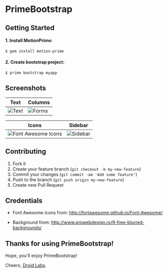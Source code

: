 # PrimeBootstrap

## Getting Started

#### 1. Install MotionPrime:

    $ gem install motion-prime

#### 2. Create bootstrap project:
  
    $ prime bootstrap myapp

## Screenshots

|Text|Columns|
|---|---|
|![Text](https://s3.amazonaws.com/motionprime/bootstrap-1.png)|![Forms](https://s3.amazonaws.com/motionprime/bootstrap-2.png)|

|Icons|Sidebar|
|---|---|
|![Font Awesome Icons](https://s3.amazonaws.com/motionprime/bootstrap-3.png)|![Sidebar](https://s3.amazonaws.com/motionprime/bootstrap-4.png)|

## Contributing

1. Fork it
2. Create your feature branch (`git checkout -b my-new-feature`)
3. Commit your changes (`git commit -am 'Add some feature'`)
4. Push to the branch (`git push origin my-new-feature`)
5. Create new Pull Request

## Credentials

* Font Awesome icons from:
http://fortawesome.github.io/Font-Awesome/

* Background from:
http://www.prowebdesign.ro/9-free-blurred-backgrounds/

## Thanks for using PrimeBootstrap!

Hope, you'll enjoy PrimeBootstrap!

Cheers, [Droid Labs](http://droidlabs.pro).